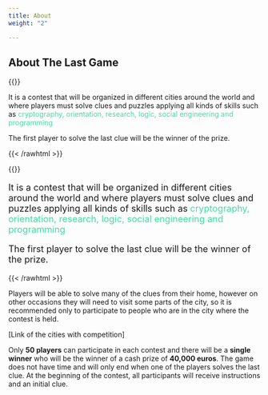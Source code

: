 ```yaml
---
title: About
weight: "2"

---
```

## About The Last Game

{{<rawhtml >}}

It is a contest that will be organized in different cities around the world and where players must solve clues and puzzles applying all kinds of skills such as <span style="color:#42DCA3">cryptography, orientation, research, logic, social engineering and programming </span>

The first player to solve the last clue will be the winner of the prize.

{{< /rawhtml >}}

{{<rawhtml >}}

<cc style="font-size: 18px">

It is a contest that will be organized in different cities around the world and where players must solve clues and puzzles applying all kinds of skills such as <span style="color:#42DCA3">cryptography, orientation, research, logic, social engineering and programming </span>

The first player to solve the last clue will be the winner of the prize.

</cc>

{{< /rawhtml >}}

Players will be able to solve many of the clues from their home, however on other occasions they will need to visit some parts of the city, so it is recommended only to participate to people who are in the city where the contest is held.

\[Link of the cities with competition\]

Only **50 players** can participate in each contest and there will be a **single winner** who will be the winner of a cash prize of **40,000 euros**. The game does not have time and will only end when one of the players solves the last clue. At the beginning of the contest, all participants will receive instructions and an initial clue.

<!---
![Example image](/img/demo.jpg)
\-->